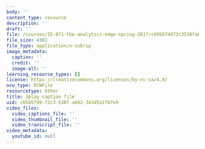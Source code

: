 ```yaml
---
body: ''
content_type: resource
description: ''
draft: ''
file: /courses/15-071-the-analytics-edge-spring-2017/c65b574972c3538fa662343d5a1f87e9_iq7cPtJzgZM.vtt
file_size: 4301
file_type: application/x-subrip
image_metadata:
  caption: ''
  credit: ''
  image-alt: ''
learning_resource_types: []
license: https://creativecommons.org/licenses/by-nc-sa/4.0/
ocw_type: OCWFile
resourcetype: Other
title: 3play caption file
uid: c65b5749-72c3-538f-a662-343d5a1f87e9
video_files:
  video_captions_file: ''
  video_thumbnail_file: ''
  video_transcript_file: ''
video_metadata:
  youtube_id: null
---
```

